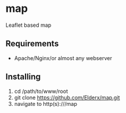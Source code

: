# map

Leaflet based map

Requirements
------------

- Apache/Nginx/or almost any webserver


Installing
-----------

1. cd /path/to/www/root
2. git clone https://github.com/Elderx/map.git
3. navigate to http(s)://<hostname>/map
